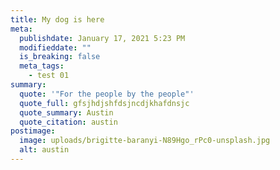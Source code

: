 ```yaml
---
title: My dog is here
meta:
  publishdate: January 17, 2021 5:23 PM
  modifieddate: ""
  is_breaking: false
  meta_tags:
    - test 01
summary:
  quote: '"For the people by the people"'
  quote_full: gfsjhdjshfdsjncdjkhafdnsjc
  quote_summary: Austin
  quote_citation: austin
postimage:
  image: uploads/brigitte-baranyi-N89Hgo_rPc0-unsplash.jpg
  alt: austin
---
```

